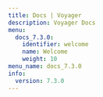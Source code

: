 ```yaml
---
title: Docs | Voyager
description: Voyager Docs
menu:
  docs_7.3.0:
    identifier: welcome
    name: Welcome
    weight: 10
menu_name: docs_7.3.0
info:
  version: 7.3.0
---
```


